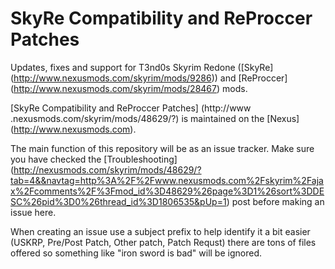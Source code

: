 SkyRe Compatibility and ReProccer Patches
=====================================

Updates, fixes and support for T3nd0s Skyrim Redone ([SkyRe] (http://www.nexusmods.com/skyrim/mods/9286)) and [ReProccer] (http://www.nexusmods.com/skyrim/mods/28467) mods.

[SkyRe Compatibility and ReProccer Patches] (http://www
.nexusmods.com/skyrim/mods/48629/?) is maintained on the [Nexus] (http://www.nexusmods.com).

The main function of this repository will be as an issue tracker. Make sure you have checked the [Troubleshooting] (http://nexusmods.com/skyrim/mods/48629/?tab=4&&navtag=http%3A%2F%2Fwww.nexusmods.com%2Fskyrim%2Fajax%2Fcomments%2F%3Fmod_id%3D48629%26page%3D1%26sort%3DDESC%26pid%3D0%26thread_id%3D1806535&pUp=1) post before making an issue here.

When creating an issue use a subject prefix to help identify it a bit easier (USKRP, Pre/Post Patch, Other patch, Patch Requst) there are tons of files offered so something like "iron sword is bad" will be ignored.
